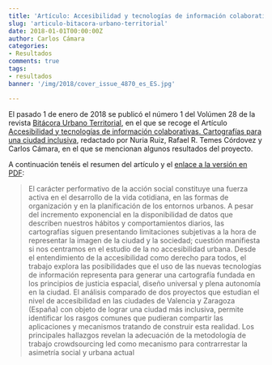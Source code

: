 ```yaml
---
title: 'Artículo: Accesibilidad y tecnologías de información colaborativas. Cartografías para una ciudad inclusiva'
slug: 'articulo-bitacora-urbano-territorial'
date: 2018-01-01T00:00:00Z
author: Carlos Cámara
categories:
- Resultados
comments: true
tags:
- resultados
banner: '/img/2018/cover_issue_4870_es_ES.jpg'

---
```

El pasado 1 de enero de 2018 se publicó el número 1 del Volúmen 28 de la revista [Bitácora Urbano Territorial](https://revistas.unal.edu.co/index.php/bitacora/index), en el que se recoge el Artículo [Accesibilidad y tecnologías de información colaborativas. Cartografías para una ciudad inclusiva](https://revistas.unal.edu.co/index.php/bitacora/article/view/68316), redactado por Nuria Ruiz, Rafael R. Temes Córdovez y Carlos Cámara, en el que se mencionan algunos resultados del proyecto.

A continuación tenéis el resumen del artículo y el [enlace a la versión en PDF](https://revistas.unal.edu.co/index.php/bitacora/article/view/68316/pdf):

> El carácter performativo de la acción social constituye una fuerza activa en el desarrollo de la vida cotidiana, en las formas de organización y en la planificación de los entornos urbanos. A pesar del incremento exponencial en la disponibilidad de datos que describen nuestros hábitos y comportamientos diarios, las cartografías siguen presentando limitaciones subjetivas a la hora de representar la imagen de la ciudad y la sociedad; cuestión manifiesta si nos centramos en el estudio de la no accesibilidad urbana. Desde el entendimiento de la accesibilidad como derecho para todos, el trabajo explora las posibilidades que el uso de las nuevas tecnologías de información representa para generar una cartografía fundada en los principios de justicia espacial, diseño universal y plena autonomía en la ciudad. El análisis comparado de dos proyectos que estudian el nivel de accesibilidad en las ciudades de Valencia y Zaragoza (España) con objeto de lograr una ciudad más inclusiva, permite identificar los rasgos comunes que pudieran compartir las aplicaciones y mecanismos tratando de construir esta realidad. Los principales hallazgos revelan la adecuación de la metodología de trabajo crowdsourcing led como mecanismo para contrarrestar la asimetría social y urbana actual
